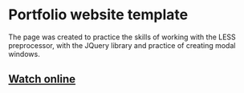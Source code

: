 # Portfolio website template

The page was created to practice the skills of working with the LESS preprocessor, with the JQuery library and practice of creating modal windows.

## [Watch online](https://anfd99.github.io/portfolio/)
